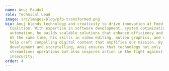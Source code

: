 ```yaml
---
name: Anuj Paudel
role: Technical Lead
image: src/images/blog/pfp-transformed.png
bio: Anuj blends technology and creativity to drive innovation at Feed Philly
  Coalition. With expertise in software development, system optimization, and
  automation, he builds scalable solutions that enhance efficiency and impact.
  At the same time, his skills in video editing, motion graphics, and design
  help craft compelling digital content that amplifies our mission. By merging
  development and storytelling, Anuj ensures that technology not only
  streamlines operations but also inspires action in the fight against food
  insecurity.
order: 4
---
```

